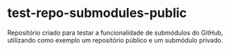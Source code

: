 # test-repo-submodules-public

Repositório criado para testar a funcionalidade de submódulos do GitHub, utilizando como exemplo um repositório público e um submódulo privado.
